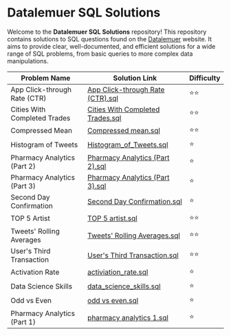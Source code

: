 # Datalemuer SQL Solutions

Welcome to the **Datalemuer SQL Solutions** repository! This repository contains solutions to SQL questions found on the [Datalemuer](https://datalemur.com) website. It aims to provide clear, well-documented, and efficient solutions for a wide range of SQL problems, from basic queries to more complex data manipulations.


| Problem Name                                  | Solution Link                                     | Difficulty  |
|----------------------------------------------|---------------------------------------------------|-------------|
| App Click-through Rate (CTR)                 | [App Click-through Rate (CTR).sql](./App%20Click-through%20Rate%20(CTR).sql) | ⭐⭐         |
| Cities With Completed Trades                 | [Cities With Completed Trades.sql](./Cities%20With%20Completed%20Trades.sql) | ⭐⭐         |
| Compressed Mean                              | [Compressed mean.sql](./Compressed%20mean.sql)   | ⭐⭐        |
| Histogram of Tweets                          | [Histogram_of_Tweets.sql](./Histogram_of_Tweets.sql) | ⭐        |
| Pharmacy Analytics (Part 2)                 | [Pharmacy Analytics (Part 2).sql](./Pharmacy%20Analytics%20(Part%202).sql) | ⭐        |
| Pharmacy Analytics (Part 3)                 | [Pharmacy Analytics (Part 3).sql](./Pharmacy%20Analytics%20(Part%203).sql) | ⭐        |
| Second Day Confirmation                      | [Second Day Confirmation.sql](./Second%20Day%20Confirmation.sql) | ⭐          |
| TOP 5 Artist                                 | [TOP 5 artist.sql](./TOP%205%20artist.sql)       | ⭐⭐         |
| Tweets' Rolling Averages                     | [Tweets' Rolling Averages.sql](./Tweets'%20Rolling%20Averages.sql) | ⭐⭐        |
| User's Third Transaction                     | [User's Third Transaction.sql](./User's%20Third%20Transaction.sql) | ⭐⭐         |
| Activation Rate                              | [activiation_rate.sql](./activiation_rate.sql)   | ⭐          |
| Data Science Skills                          | [data_science_skills.sql](./data_science_skills.sql) | ⭐         |
| Odd vs Even                                  | [odd vs even.sql](./odd%20vs%20even.sql)         | ⭐          |
| Pharmacy Analytics (Part 1)                 | [pharmacy analytics 1.sql](./pharmacy%20analytics%201.sql) | ⭐         |

